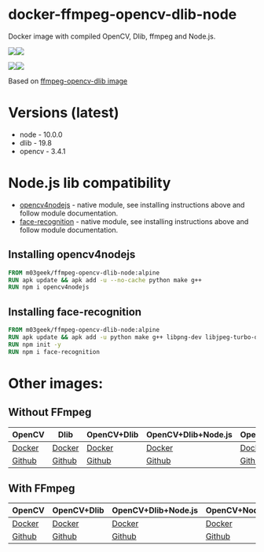 # docker-ffmpeg-opencv-dlib-node

Docker image with compiled OpenCV, Dlib, ffmpeg and Node.js.

[![](https://images.microbadger.com/badges/version/m03geek/ffmpeg-opencv-dlib-node:alpine.svg)](https://microbadger.com/images/m03geek/ffmpeg-opencv-dlib-node:alpine "version")[![](https://images.microbadger.com/badges/image/m03geek/ffmpeg-opencv-dlib-node:alpine.svg)](https://microbadger.com/images/m03geek/ffmpeg-opencv-dlib-node:alpine "layers")

[![](https://images.microbadger.com/badges/version/m03geek/ffmpeg-opencv-dlib-node:stretch.svg)](https://microbadger.com/images/m03geek/ffmpeg-opencv-dlib-node:stretch "version")[![](https://images.microbadger.com/badges/image/m03geek/ffmpeg-opencv-dlib-node:stretch.svg)](https://microbadger.com/images/m03geek/ffmpeg-opencv-dlib-node:stretch "layers")

Based on [ffmpeg-opencv-dlib image](https://hub.docker.com/r/m03geek/ffmpeg-opencv-dlib/)

# Versions (latest)

* node - 10.0.0
* dlib - 19.8
* opencv - 3.4.1

# Node.js lib compatibility

* [opencv4nodejs](https://www.npmjs.com/package/opencv4nodejs) - native module, see installing instructions above and follow module documentation.
* [face-recognition](https://www.npmjs.com/package/face-recognition) - native module, see installing instructions above and follow module documentation.

## Installing opencv4nodejs

```Dockerfile
FROM m03geek/ffmpeg-opencv-dlib-node:alpine
RUN apk update && apk add -u --no-cache python make g++
RUN npm i opencv4nodejs
```

## Installing face-recognition

```Dockerfile
FROM m03geek/ffmpeg-opencv-dlib-node:alpine
RUN apk update && apk add -u python make g++ libpng-dev libjpeg-turbo-dev giflib-dev libx11-dev
RUN npm init -y
RUN npm i face-recognition
```

# Other images:

## Without FFmpeg

| OpenCV | Dlib | OpenCV+Dlib | OpenCV+Dlib+Node.js | OpenCV+Node.js | Dlib+Node.js |
|-|-|-|-|-|-|
| [Docker](https://hub.docker.com/r/m03geek/opencv/) | [Docker](https://hub.docker.com/r/m03geek/dlib/) | [Docker](https://hub.docker.com/r/m03geek/opencv-dlib/) | [Docker](https://hub.docker.com/r/m03geek/opencv-dlib-node/) | [Docker](https://hub.docker.com/r/m03geek/opencv-node/) | [Docker](https://hub.docker.com/r/m03geek/dlib-node/) |
| [Github](https://github.com/SkeLLLa/docker-opencv) | [Github](https://github.com/SkeLLLa/docker-dlib) | [Github](https://github.com/SkeLLLa/docker-opencv-dlib) | [Github](https://github.com/SkeLLLa/docker-opencv-dlib-node) | [Github](https://github.com/SkeLLLa/docker-opencv-node) | [Github](https://github.com/SkeLLLa/docker-dlib-node) |

## With FFmpeg

| OpenCV | OpenCV+Dlib | OpenCV+Dlib+Node.js | OpenCV+Node.js |
|-|-|-|-|
| [Docker](https://hub.docker.com/r/m03geek/ffmpeg-opencv/) | [Docker](https://hub.docker.com/r/m03geek/ffmpeg-opencv-dlib/) | [Docker](https://hub.docker.com/r/m03geek/ffmpeg-opencv-dlib-node/) | [Docker](https://hub.docker.com/r/m03geek/ffmpeg-opencv-dlib-node/) |
| [Github](https://github.com/SkeLLLa/docker-ffmpeg-opencv) | [Github](https://github.com/SkeLLLa/docker-ffmpeg-opencv) | [Github](https://github.com/SkeLLLa/docker-ffmpeg-opencv-dlib-node) | [Github](https://github.com/SkeLLLa/docker-ffmpeg-opencv-node) |